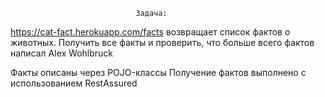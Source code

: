 
                                Задача: 
https://cat-fact.herokuapp.com/facts возвращает список фактов о животных. 
Получить все факты и проверить, что больше всего фактов написал Alex Wohlbruck

Факты описаны через POJO-классы
Получение фактов выполнено с использованием RestAssured
